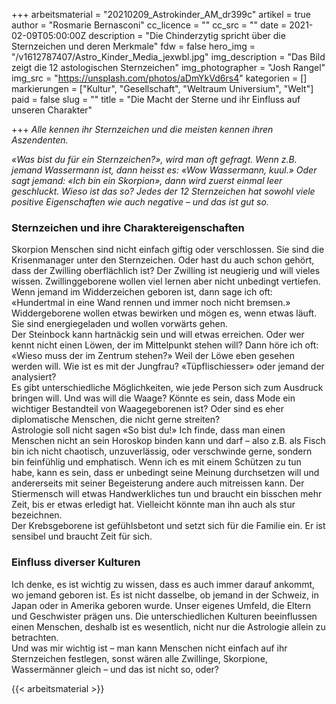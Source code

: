 +++
arbeitsmaterial = "20210209_Astrokinder_AM_dr399c"
artikel = true
author = "Rosmarie Bernasconi"
cc_licence = ""
cc_src = ""
date = 2021-02-09T05:00:00Z
description = "Die Chinderzytig spricht über die Sternzeichen und deren Merkmale"
fdw = false
hero_img = "/v1612787407/Astro_Kinder_Media_jexwbl.jpg"
img_description = "Das Bild zeigt die 12 astologischen Sternzeichen"
img_photographer = "Josh Rangel"
img_src = "https://unsplash.com/photos/aDmYkVd6rs4"
kategorien = []
markierungen = ["Kultur", "Gesellschaft", "Weltraum Universium", "Welt"]
paid = false
slug = ""
title = "Die Macht der Sterne und ihr Einfluss auf unseren Charakter"

+++
_Alle kennen ihr Sternzeichen und die meisten kennen ihren Aszendenten._

_«Was bist du für ein Sternzeichen?», wird man oft gefragt. Wenn z.B. jemand Wassermann ist, dann heisst es: «Wow Wassermann, kuul.» Oder sagt jemand: «Ich bin ein Skorpion», dann wird zuerst einmal leer geschluckt. Wieso ist das so? Jedes der 12 Sternzeichen hat sowohl viele positive Eigenschaften wie auch negative – und das ist gut so._

### Sternzeichen und ihre Charaktereigenschaften

Skorpion Menschen sind nicht einfach giftig oder verschlossen. Sie sind die Krisenmanager unter den Sternzeichen. Oder hast du auch schon gehört, dass der Zwilling oberflächlich ist? Der Zwilling ist neugierig und will vieles wissen. Zwillinggeborene wollen viel lernen aber nicht unbedingt vertiefen. Wenn jemand im Widderzeichen geboren ist, dann sage ich oft: «Hundertmal in eine Wand rennen und immer noch nicht bremsen.» Widdergeborene wollen etwas bewirken und mögen es, wenn etwas läuft. Sie sind energiegeladen und wollen vorwärts gehen.  
Der Steinbock kann hartnäckig sein und will etwas erreichen. Oder wer kennt nicht einen Löwen, der im Mittelpunkt stehen will? Dann höre ich oft: «Wieso muss der im Zentrum stehen?» Weil der Löwe eben gesehen werden will. Wie ist es mit der Jungfrau? «Tüpflischiesser» oder jemand der analysiert?  
Es gibt unterschiedliche Möglichkeiten, wie jede Person sich zum Ausdruck bringen will. Und was will die Waage? Könnte es sein, dass Mode ein wichtiger Bestandteil von Waagegeborenen ist? Oder sind es eher diplomatische Menschen, die nicht gerne streiten?  
Astrologie soll nicht sagen «So bist du!» Ich finde, dass man einen Menschen nicht an sein Horoskop binden kann und darf – also z.B. als Fisch bin ich nicht chaotisch, unzuverlässig, oder verschwinde gerne, sondern bin feinfühlig und emphatisch. Wenn ich es mit einem Schützen zu tun habe, kann es sein, dass er unbedingt seine Meinung durchsetzen will und andererseits mit seiner Begeisterung andere auch mitreissen kann. Der Stiermensch will etwas Handwerkliches tun und braucht ein bisschen mehr Zeit, bis er etwas erledigt hat. Vielleicht könnte man ihn auch als stur bezeichnen.  
Der Krebsgeborene ist gefühlsbetont und setzt sich für die Familie ein. Er ist sensibel und braucht Zeit für sich.

### Einfluss diverser Kulturen

Ich denke, es ist wichtig zu wissen, dass es auch immer darauf ankommt, wo jemand geboren ist. Es ist nicht dasselbe, ob jemand in der Schweiz, in Japan oder in Amerika geboren wurde. Unser eigenes Umfeld, die Eltern und Geschwister prägen uns. Die unterschiedlichen Kulturen beeinflussen einen Menschen, deshalb ist es wesentlich, nicht nur die Astrologie allein zu betrachten.  
Und was mir wichtig ist – man kann Menschen nicht einfach auf ihr Sternzeichen festlegen, sonst wären alle Zwillinge, Skorpione, Wassermänner gleich – und das ist nicht so, oder?




{{< arbeitsmaterial >}}

